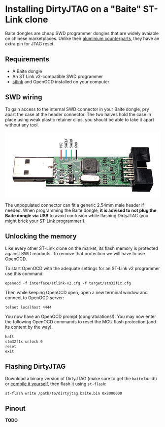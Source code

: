 # Installing DirtyJTAG on a "Baite" ST-Link clone

Baite dongles are cheap SWD programmer dongles that are widely avaiable on chinese marketplaces. Unlike their [aluminium counterparts](install-stlinkv2.md), they have an extra pin for JTAG reset.

## Requirements

 * A Baite dongle
 * An ST Link v2-compatible SWD programmer
 * [stlink](https://github.com/texane/stlink) and OpenOCD installed on your computer

## SWD wiring

To gain access to the internal SWD connector in your Baite dongle, pry apart the case at the header connector. The two halves hold the case in place using weak plastic retainer clips, you should be able to take it apart without any tool.

![SWD wiring for Baite dongle](img/baite-swd-pinout.png)

The unpopulated connector can fit a generic 2.54mm male header if needed. When programming the Baite dongle, **it is advised to not plug the Baite dongle via USB** to avoid confusion while flashing DirtyJTAG (you might brick your ST-Link programmer!).

## Unlocking the memory

Like every other ST-Link clone on the market, its flash memory is protected against SWD readouts. To remove that protection we will have to use OpenOCD.

To start OpenOCD with the adequate settings for an ST-Link v2 programmer use this command:

```
openocd -f interface/stlink-v2.cfg -f target/stm32f1x.cfg
```

Then while keeping OpenOCD open, open a new terminal window and connect to OpenOCD server:

```
telnet localhost 4444
```

You now have an OpenOCD prompt (congratulations!). You may now enter the following OpenOCD commands to reset the MCU flash protection (and its content by the way).

```
halt
stm32f1x unlock 0
reset
exit
```

## Flashing DirtyJTAG

Download a binary version of DirtyJTAG (make sure to get the `baite` build!) or [compile it yourself](building-dirtyjtag.md), then flash it using `st-flash`:

```
st-flash write /path/to/dirtyjtag.baite.bin 0x8000000
```

## Pinout

**TODO**
